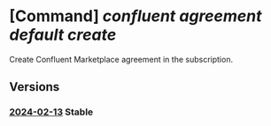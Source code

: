 # [Command] _confluent agreement default create_

Create Confluent Marketplace agreement in the subscription.

## Versions

### [2024-02-13](/Resources/mgmt-plane/L3N1YnNjcmlwdGlvbnMve30vcHJvdmlkZXJzL21pY3Jvc29mdC5jb25mbHVlbnQvYWdyZWVtZW50cy9kZWZhdWx0/2024-02-13.xml) **Stable**

<!-- mgmt-plane /subscriptions/{}/providers/microsoft.confluent/agreements/default 2024-02-13 -->

